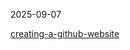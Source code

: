 2025-09-07

[creating-a-github-website](https://docs.github.com/en/pages/getting-started-with-github-pages/creating-a-github-pages-site#creating-your-site)
